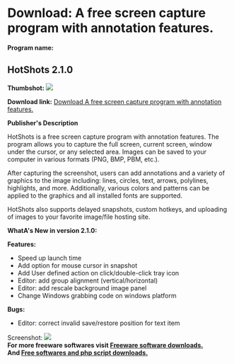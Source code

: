 # Download: A free screen capture program with annotation features.

**Program name:**

## HotShots 2.1.0

  
**Thumbshot:** ![](http://www.freewarefiles.com/screenshot/hotshots_md.jpg)   
  
**Download link:** [Download A free screen capture program with annotation features.](http://freesoftwares.boysofts.com/HotShots_program_86707.html)  
  


**Publisher's Description**  
  


HotShots is a free screen capture program with annotation features. The program allows you to capture the full screen, current screen, window under the cursor, or any selected area. Images can be saved to your computer in various formats (PNG, BMP, PBM, etc.). 

After capturing the screenshot, users can add annotations and a variety of graphics to the image including: lines, circles, text, arrows, polylines, highlights, and more. Additionally, various colors and patterns can be applied to the graphics and all installed fonts are supported.

HotShots also supports delayed snapshots, custom hotkeys, and uploading of images to your favorite image/file hosting site. 

**WhatA's New in version 2.1.0:**

**Features:**

  * Speed up launch time 
  * Add option for mouse cursor in snapshot 
  * Add User defined action on click/double-click tray icon 
  * Editor: add group alignment (vertical/horizontal) 
  * Editor: add rescale background image panel 
  * Change Windows grabbing code on windows platform 

**Bugs:**

  * Editor: correct invalid save/restore position for text item 

  
  
Screenshot: ![](http://www.freewarefiles.com/screenshot/hotshots.jpg)   
**For more freeware softwares visit [Freeware software downloads.](http://freesoftwares.boysofts.com/)**   
**And [Free softwares and php script downloads.](http://www.boysofts.com/)**
